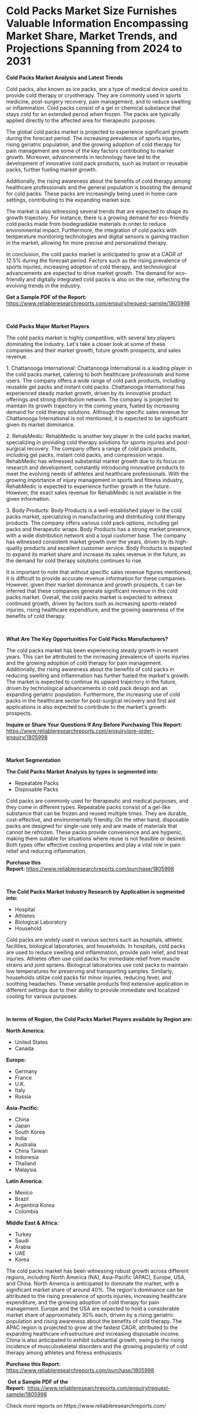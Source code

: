 <p><h1>Cold Packs Market Size Furnishes Valuable Information Encompassing Market Share, Market Trends, and Projections Spanning from 2024 to 2031</h1></p><p><strong>Cold Packs Market Analysis and Latest Trends</strong></p>
<p><p>Cold packs, also known as ice packs, are a type of medical device used to provide cold therapy or cryotherapy. They are commonly used in sports medicine, post-surgery recovery, pain management, and to reduce swelling or inflammation. Cold packs consist of a gel or chemical substance that stays cold for an extended period when frozen. The packs are typically applied directly to the affected area for therapeutic purposes.</p><p>The global cold packs market is projected to experience significant growth during the forecast period. The increasing prevalence of sports injuries, rising geriatric population, and the growing adoption of cold therapy for pain management are some of the key factors contributing to market growth. Moreover, advancements in technology have led to the development of innovative cold pack products, such as instant or reusable packs, further fueling market growth.</p><p>Additionally, the rising awareness about the benefits of cold therapy among healthcare professionals and the general population is boosting the demand for cold packs. These packs are increasingly being used in home care settings, contributing to the expanding market size.</p><p>The market is also witnessing several trends that are expected to shape its growth trajectory. For instance, there is a growing demand for eco-friendly cold packs made from biodegradable materials in order to reduce environmental impact. Furthermore, the integration of cold packs with temperature monitoring technologies and digital sensors is gaining traction in the market, allowing for more precise and personalized therapy.</p><p>In conclusion, the cold packs market is anticipated to grow at a CAGR of 12.5% during the forecast period. Factors such as the rising prevalence of sports injuries, increasing adoption of cold therapy, and technological advancements are expected to drive market growth. The demand for eco-friendly and digitally integrated cold packs is also on the rise, reflecting the evolving trends in the industry.</p></p>
<p><strong>Get a Sample PDF of the Report:&nbsp;</strong> <a href="https://www.reliableresearchreports.com/enquiry/request-sample/1805998">https://www.reliableresearchreports.com/enquiry/request-sample/1805998</a></p>
<p>&nbsp;</p>
<p><strong>Cold Packs Major Market Players</strong></p>
<p><p>The cold packs market is highly competitive, with several key players dominating the industry. Let's take a closer look at some of these companies and their market growth, future growth prospects, and sales revenue.</p><p>1. Chattanooga International: Chattanooga International is a leading player in the cold packs market, catering to both healthcare professionals and home users. The company offers a wide range of cold pack products, including reusable gel packs and instant cold packs. Chattanooga International has experienced steady market growth, driven by its innovative product offerings and strong distribution network. The company is projected to maintain its growth trajectory in the coming years, fueled by increasing demand for cold therapy solutions. Although the specific sales revenue for Chattanooga International is not mentioned, it is expected to be significant given its market dominance.</p><p>2. RehabMedic: RehabMedic is another key player in the cold packs market, specializing in providing cold therapy solutions for sports injuries and post-surgical recovery. The company offers a range of cold pack products, including gel packs, instant cold packs, and compression wraps. RehabMedic has witnessed substantial market growth due to its focus on research and development, constantly introducing innovative products to meet the evolving needs of athletes and healthcare professionals. With the growing importance of injury management in sports and fitness industry, RehabMedic is expected to experience further growth in the future. However, the exact sales revenue for RehabMedic is not available in the given information.</p><p>3. Body Products: Body Products is a well-established player in the cold packs market, specializing in manufacturing and distributing cold therapy products. The company offers various cold pack options, including gel packs and therapeutic wraps. Body Products has a strong market presence, with a wide distribution network and a loyal customer base. The company has witnessed consistent market growth over the years, driven by its high-quality products and excellent customer service. Body Products is expected to expand its market share and increase its sales revenue in the future, as the demand for cold therapy solutions continues to rise.</p><p>It is important to note that without specific sales revenue figures mentioned, it is difficult to provide accurate revenue information for these companies. However, given their market dominance and growth prospects, it can be inferred that these companies generate significant revenue in the cold packs market. Overall, the cold packs market is expected to witness continued growth, driven by factors such as increasing sports-related injuries, rising healthcare expenditure, and the growing awareness of the benefits of cold therapy.</p></p>
<p>&nbsp;</p>
<p><strong>What Are The Key Opportunities For Cold Packs Manufacturers?</strong></p>
<p><p>The cold packs market has been experiencing steady growth in recent years. This can be attributed to the increasing prevalence of sports injuries and the growing adoption of cold therapy for pain management. Additionally, the rising awareness about the benefits of cold packs in reducing swelling and inflammation has further fueled the market's growth. The market is expected to continue its upward trajectory in the future, driven by technological advancements in cold pack design and an expanding geriatric population. Furthermore, the increasing use of cold packs in the healthcare sector for post-surgical recovery and first aid applications is also expected to contribute to the market's growth prospects.</p></p>
<p><strong>Inquire or Share Your Questions If Any Before Purchasing This Report:</strong> <a href="https://www.reliableresearchreports.com/enquiry/pre-order-enquiry/1805998">https://www.reliableresearchreports.com/enquiry/pre-order-enquiry/1805998</a></p>
<p>&nbsp;</p>
<p><strong>Market Segmentation</strong></p>
<p><strong>The Cold Packs Market Analysis by types is segmented into:</strong></p>
<p><ul><li>Repeatable Packs</li><li>Disposable Packs</li></ul></p>
<p><p>Cold packs are commonly used for therapeutic and medical purposes, and they come in different types. Repeatable packs consist of a gel-like substance that can be frozen and reused multiple times. They are durable, cost-effective, and environmentally friendly. On the other hand, disposable packs are designed for single-use only and are made of materials that cannot be refrozen. These packs provide convenience and are hygienic, making them suitable for situations where reuse is not feasible or desired. Both types offer effective cooling properties and play a vital role in pain relief and reducing inflammation.</p></p>
<p><strong>Purchase this Report:&nbsp;</strong><a href="https://www.reliableresearchreports.com/purchase/1805998">https://www.reliableresearchreports.com/purchase/1805998</a></p>
<p>&nbsp;</p>
<p><strong>The Cold Packs Market Industry Research by Application is segmented into:</strong></p>
<p><ul><li>Hospital</li><li>Athletes</li><li>Biological Laboratory</li><li>Household</li></ul></p>
<p><p>Cold packs are widely used in various sectors such as hospitals, athletic facilities, biological laboratories, and households. In hospitals, cold packs are used to reduce swelling and inflammation, provide pain relief, and treat injuries. Athletes often use cold packs for immediate relief from muscle strains and joint sprains. Biological laboratories use cold packs to maintain low temperatures for preserving and transporting samples. Similarly, households utilize cold packs for minor injuries, reducing fever, and soothing headaches. These versatile products find extensive application in different settings due to their ability to provide immediate and localized cooling for various purposes.</p></p>
<p>&nbsp;</p>
<p><strong>In terms of Region, the Cold Packs Market Players available by Region are:</strong></p>
<p>
    <p> <strong> North America: </strong>
        <ul>
            <li>United States</li>
            <li>Canada</li>
        </ul>
        </p> 
    <p> <strong> Europe: </strong>
        <ul>
            <li>Germany</li>
            <li>France</li>
            <li>U.K.</li>
            <li>Italy</li>
            <li>Russia</li>
        </ul>
        </p> 
    <p> <strong> Asia-Pacific: </strong>
        <ul>
            <li>China</li>
            <li>Japan</li>
            <li>South Korea</li>
            <li>India</li>
            <li>Australia</li>
            <li>China Taiwan</li>
            <li>Indonesia</li>
            <li>Thailand</li>
            <li>Malaysia</li>
        </ul>
        </p> 
    <p> <strong> Latin America: </strong>
        <ul>
            <li>Mexico</li>
            <li>Brazil</li>
            <li>Argentina Korea</li>
            <li>Colombia</li>
        </ul>
        </p> 
    <p> <strong> Middle East & Africa: </strong>
        <ul>
            <li>Turkey</li>
            <li>Saudi</li>
            <li>Arabia</li>
            <li>UAE</li>
            <li>Korea</li>
        </ul>
    </p>
    </p>
<p><p>The cold packs market has been witnessing robust growth across different regions, including North America (NA), Asia-Pacific (APAC), Europe, USA, and China. North America is anticipated to dominate the market, with a significant market share of around 40%. The region's dominance can be attributed to the rising prevalence of sports injuries, increasing healthcare expenditure, and the growing adoption of cold therapy for pain management. Europe and the USA are expected to hold a considerable market share of approximately 30% each, driven by a rising geriatric population and rising awareness about the benefits of cold therapy. The APAC region is projected to grow at the fastest CAGR, attributed to the expanding healthcare infrastructure and increasing disposable income. China is also anticipated to exhibit substantial growth, owing to the rising incidence of musculoskeletal disorders and the growing popularity of cold therapy among athletes and fitness enthusiasts.</p></p>
<p><strong>Purchase this Report: </strong><a href="https://www.reliableresearchreports.com/purchase/1805998">https://www.reliableresearchreports.com/purchase/1805998</a></p>
<p>&nbsp;<strong>Get a Sample PDF of the Report:&nbsp;&nbsp;</strong><a href="https://www.reliableresearchreports.com/enquiry/request-sample/1805998">https://www.reliableresearchreports.com/enquiry/request-sample/1805998</a></p>
<p><strong></strong></p>
<p>Check more reports on https://www.reliableresearchreports.com/</p>